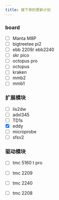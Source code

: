 ```yaml
---
title: 接下来的更新计划
---
```


### board

- [ ] Manta M8P
- [ ] bigtreetee pi2
- [ ] ebb 2209/ ebb2240
- [ ] skr pico
- [ ] octopus pro
- [ ] octopus 
- [ ] kraken
- [ ] mmb2
- [ ] mmb1

### 扩展模块

- [ ] lis2dw
- [ ] adxl345
- [ ] TD1s
- [x] eddy
- [ ] microprobe
- [ ] sfsv2

### 驱动模块 

- [ ] tmc 5160 t pro
- [ ] tmc 2209 
- [ ] tmc 2240 
- [ ] tmc 2208
  